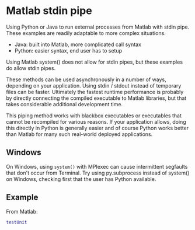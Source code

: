 # Matlab stdin pipe

Using Python or Java to run external processes from Matlab with stdin pipe.
These examples are readily adaptable to more complex situations.

* Java: built into Matlab, more complicated call syntax
* Python: easier syntax, end user has to setup

Using Matlab system() does not allow for stdin pipes, but these examples do allow stdin pipes.

These methods can be used asynchronously in a number of ways, depending on your application.
Using stdin / stdout instead of temporary files can be faster.
Ultimately the fastest runtime performance is probably by directly connecting the compiled executable to Matlab libraries, but that takes considerable additional development time.

This piping method works with blackbox executables or executables that cannot be recompiled for various reasons.
If your application allows, doing this directly in Python is generally easier and of course Python works better than Matlab for many such real-world deployed applications.

## Windows

On Windows, using `system()` with MPIexec can cause intermittent segfaults that don't occur from Terminal.
Try using py.subprocess instead of system() on Windows, checking first that the user has Python available.

## Example

From Matlab:

```matlab
testUnit
```
